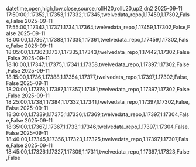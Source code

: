 datetime,open,high,low,close,source,rollH20,rollL20,up2,dn2
2025-09-11 17:50:00,1.17352,1.17353,1.17332,1.17345,twelvedata_repo,1.17459,1.17302,False,False
2025-09-11 17:55:00,1.17343,1.1737,1.1734,1.17364,twelvedata_repo,1.17459,1.17302,False,False
2025-09-11 18:00:00,1.17367,1.17383,1.17335,1.17361,twelvedata_repo,1.17459,1.17302,False,False
2025-09-11 18:05:00,1.17362,1.1737,1.17335,1.17343,twelvedata_repo,1.17442,1.17302,False,False
2025-09-11 18:10:00,1.17347,1.17375,1.17341,1.17358,twelvedata_repo,1.17397,1.17302,False,False
2025-09-11 18:15:00,1.1736,1.17388,1.17354,1.17377,twelvedata_repo,1.17397,1.17302,False,False
2025-09-11 18:20:00,1.17378,1.17387,1.17357,1.17381,twelvedata_repo,1.17397,1.17302,False,False
2025-09-11 18:25:00,1.1738,1.17384,1.17332,1.17341,twelvedata_repo,1.17397,1.17302,False,False
2025-09-11 18:30:00,1.17339,1.17375,1.17336,1.17369,twelvedata_repo,1.17397,1.17304,False,False
2025-09-11 18:35:00,1.17367,1.17367,1.1733,1.17346,twelvedata_repo,1.17397,1.17304,False,False
2025-09-11 18:40:00,1.17345,1.17356,1.17323,1.17325,twelvedata_repo,1.17397,1.17307,False,False
2025-09-11 18:45:00,1.17326,1.17327,1.17309,1.17311,twelvedata_repo,1.17397,1.17323,False,False
